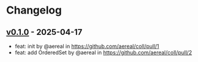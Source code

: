 # Changelog

## [v0.1.0](https://github.com/aereal/coll/commits/v0.1.0) - 2025-04-17
- feat: init by @aereal in https://github.com/aereal/coll/pull/1
- feat: add OrderedSet by @aereal in https://github.com/aereal/coll/pull/2
